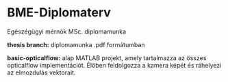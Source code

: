 # BME-Diplomaterv
Egészégügyi mérnök MSc. diplomamunka

**thesis branch:** diplomamunka .pdf formátumban

**basic-opticalflow:** alap MATLAB projekt, amely tartalmazza az összes opticalflow implementációt. Élőben feldolgozza a kamera képét és ráhelyezi az elmozdulás vektorait. 
